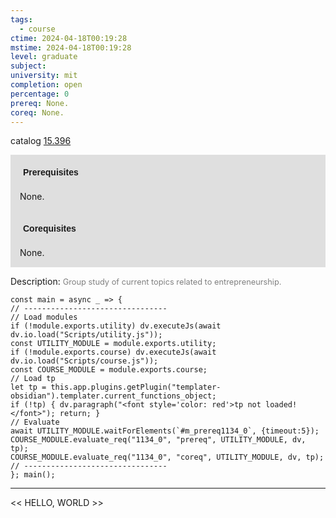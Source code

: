 ```yaml
---
tags:
  - course
ctime: 2024-04-18T00:19:28
mstime: 2024-04-18T00:19:28
level: graduate
subject: 
university: mit
completion: open
percentage: 0
prereq: None.
coreq: None.
---
```


catalog [15.396](http://student.mit.edu/catalog/m15b.html#15.396)

<span style="display: block; padding: 15px; background-color: rgb(100, 100, 100, 0.2);"><font id="m_prereq1134_0" style="display: block; font-family: Arial, sans-serif; font-weight: bold; padding: 5px">Prerequisites</font><br><span id="prereq1134_0">None.</span></span>
<span style="display: block; padding: 15px; background-color: rgb(100, 100, 100, 0.2);"><font id="m_coreq1134_0" style="display: block; font-family: Arial, sans-serif; font-weight: bold; padding: 5px">Corequisites</font><br><span id="coreq1134_0">None.</span></span>

<font style="">Description:</font>
<font style="color: grey; font-size: 0.8rem;">Group study of current topics related to entrepreneurship.</font>

```dataviewjs
const main = async _ => {
// --------------------------------
// Load modules
if (!module.exports.utility) dv.executeJs(await dv.io.load("Scripts/utility.js"));
const UTILITY_MODULE = module.exports.utility;
if (!module.exports.course) dv.executeJs(await dv.io.load("Scripts/course.js"));
const COURSE_MODULE = module.exports.course;
// Load tp
let tp = this.app.plugins.getPlugin("templater-obsidian").templater.current_functions_object;
if (!tp) { dv.paragraph("<font style='color: red'>tp not loaded!</font>"); return; }
// Evaluate
await UTILITY_MODULE.waitForElements(`#m_prereq1134_0`, {timeout:5});
COURSE_MODULE.evaluate_req("1134_0", "prereq", UTILITY_MODULE, dv, tp);
COURSE_MODULE.evaluate_req("1134_0", "coreq", UTILITY_MODULE, dv, tp);
// --------------------------------
}; main();
```

---

<< HELLO, WORLD >>
